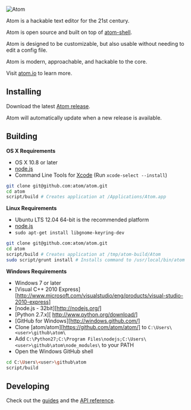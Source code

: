 ![Atom](https://cloud.githubusercontent.com/assets/72919/2874231/3af1db48-d3dd-11e3-98dc-6066f8bc766f.png)

Atom is a hackable text editor for the 21st century.

Atom is open source and built on top of [atom-shell](http://github.com/atom/atom-shell).

Atom is designed to be customizable, but also usable without needing to edit a config file.

Atom is modern, approachable, and hackable to the core.

Visit [atom.io](http://atom.io) to learn more.

## Installing

Download the latest [Atom release](https://github.com/atom/atom/releases/latest).

Atom will automatically update when a new release is available.

## Building


**OS X Requirements**
  * OS X 10.8 or later
  * [node.js](http://nodejs.org/)
  * Command Line Tools for [Xcode](https://developer.apple.com/xcode/downloads/) (Run `xcode-select --install`)

  ```sh
  git clone git@github.com:atom/atom.git
  cd atom
  script/build # Creates application at /Applications/Atom.app
  ```

**Linux Requirements**
  * Ubuntu LTS 12.04 64-bit is the recommended platform
  * [node.js](http://nodejs.org/)
  * `sudo apt-get install libgnome-keyring-dev`

  ```sh
  git clone git@github.com:atom/atom.git
  cd atom
  script/build # Creates application at /tmp/atom-build/Atom
  sudo script/grunt install # Installs command to /usr/local/bin/atom
  ```

**Windows Requirements**
  * Windows 7 or later
  * [Visual C++ 2010 Express][http://www.microsoft.com/visualstudio/eng/products/visual-studio-2010-express]
  * [node.js - 32bit][http://nodejs.org/]
  * [Python 2.7.x][ http://www.python.org/download/]
  * [GitHub for Windows][http://windows.github.com/]
  * Clone [atom/atom][https://github.com/atom/atom/] to `C:\Users\<user>\github\atom\`
  * Add `C:\Python27;C:\Program Files\nodejs;C:\Users\<user>\github\atom\node_modules\`
    to your PATH
  * Open the Windows GitHub shell

  ```sh
  cd C:\Users\<user>\github\atom
  script/build
  ```

## Developing
Check out the [guides](https://atom.io/docs/latest) and the [API reference](atom.io/docs/api).
